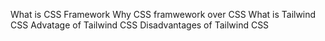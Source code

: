 What is CSS Framework
Why CSS framwework over CSS
What is Tailwind CSS
Advatage of Tailwind CSS
Disadvantages of Tailwind CSS